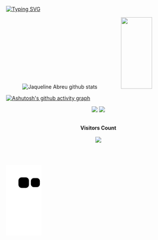 [![Typing SVG](https://readme-typing-svg.herokuapp.com/?color=BA55D3&size=35&center=true&vCenter=true&width=1000&lines=Sou+desenvolvedora+júnior+backend;Bem+-+vindo!+:%29)](https://git.io/typing-svg)

<div align="center">  
  <img width="49%" height="195px" src="https://github-readme-stats.vercel.app/api?username=jaquelineabreu&show_icons=true&count_private=true&hide_border=true&title_color=BA55D3&icon_color=BA55D3&text_color=FFC0CB&bg_color=0d1117" alt="Jaqueline Abreu github stats" /> 
  <img width="41%" height="195px" src="https://github-readme-stats.vercel.app/api/top-langs/?username=jaquelineabreu&layout=compact&hide_border=true&title_color=BA55D3&text_color=FFC0CB&bg_color=0d1117" />
</div>

[![Ashutosh's github activity graph](https://github-readme-activity-graph.cyclic.app/graph?username=jaquelineabreu&bg_color=0d1117&color=BA55D3&line=FFC0CB&point=BA55D3&area=true&hide_border=true)](https://github.com/ashutosh00710/github-readme-activity-graph)

<div align="center">
  <a href="https://www.linkedin.com/in/jaqueline-abreu" target="_blank"><img src="https://img.shields.io/badge/LinkedIn-0077B5?style=for-the-badge&logo=linkedin&logoColor=white" target="_blank"></a>
  <a href="mailto:jaquelineabreuvr@gmail.com" target="_blank"><img src="https://img.shields.io/badge/Gmail-D14836?style=for-the-badge&logo=gmail&logoColor=white" target="_blank"></a>
</div>  

<div align="center">
<br><p align="centre"><b>Visitors Count</b></p>  
<p align="center"><img align="center" src="https://profile-counter.glitch.me/{jaquelineabreu}/count.svg" /></p> 
<br>
</div>
  
##

![snake animation](https://github.com/jaquelineabreu/jaquelineabreu/blob/output/github-contribution-grid-snake.svg)





